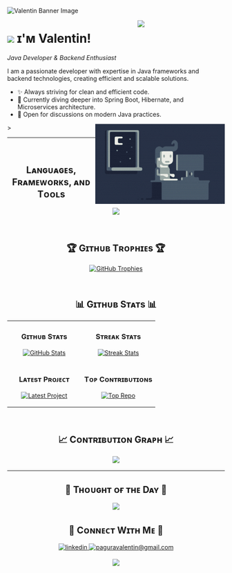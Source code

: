 <!--Banner-->
![Valentin Banner Image](https://github.com/ValentinPagura/valentin_banner/blob/main/banner.png)

<!--Night Owl image replaced with Coding GIF-->
<div>
  <img align="right" width="40%" src="https://media.giphy.com/media/qgQUggAC3Pfv687qPC/giphy.gif">
</div>

<!--Header Name-->
# <img src="https://emojis.slackmojis.com/emojis/images/1531849430/4246/blob-sunglasses.gif?1531849430" width="30"/> ɪ'ᴍ Valentin! 
*Java Developer & Backend Enthusiast*
<br /> 

<!--Start Intro-->               
<p align="left">I am a passionate developer with expertise in Java frameworks and backend technologies, creating efficient and scalable solutions.</p>

- ✨ Always striving for clean and efficient code.
- 🌱 Currently diving deeper into Spring Boot, Hibernate, and Microservices architecture.
- 💬 Open for discussions on modern Java practices.
<!--End Intro-->

<!--Profile Count Badge-->
<p align="left">
  <img alt="Night Coding" src="https://raw.githubusercontent.com/AVS1508/AVS1508/master/assets/Night-Coding.gif" align="right"/>
>
</p>

---
<br />

<!--Languages and Tools Section-->       
<h2 align="center">Lᴀɴɢᴜᴀɢᴇs, Fʀᴀᴍᴇᴡᴏʀᴋs, ᴀɴᴅ Tᴏᴏʟs</h2> 
<p align="center">
<img width="500px"  src="https://skillicons.dev/icons?i=java,spring,hibernate,maven,docker,postgres,mysql,git,vscode,intellij,linux&perline=10"  />
</p>
<br />

<!--Trophies Section-->   
<h2 align="center">🏆 Gɪᴛʜᴜʙ Tʀᴏᴘʜɪᴇs 🏆</h2>
<p align="center">
  <a href="https://github.com/ValentinPagura/github-profile-trophy">
    <img src="https://github-profile-trophy.vercel.app/?username=ValentinPagura&row=2&column=6&margin-w=20&margin-h=20" alt="GitHub Trophies">
  </a>
</p>
<br />

<!--Github stats Table--> 
<h2 align="center">📊 Gɪᴛʜᴜʙ Sᴛᴀᴛs 📊</h2>

<table width="100%">
  <tr>
    <td width="50%">
      <h3 align="center"><strong>Gɪᴛʜᴜʙ Sᴛᴀᴛs</strong></h3>
      <p align="center">
        <a href="https://github.com/ValentinPagura">
          <img align="center" src="https://github-readme-stats.vercel.app/api?username=ValentinPagura&count_private=true&show_icons=true&theme=nightowl" alt="GitHub Stats" />
        </a>
      </p>
    </td>
    <td width="50%">
      <h3 align="center"><strong>Sᴛʀᴇᴀᴋ Sᴛᴀᴛs</strong></h3>
      <p align="center">
        <a href="https://github.com/ValentinPagura">
          <img align="center" src="https://streak-stats.demolab.com?user=ValentinPagura&theme=nightowl" alt="Streak Stats" />
        </a>
      </p>
    </td>
  </tr>
  <tr>
    <td width="50%">
      <h3 align="center"><strong>Lᴀᴛᴇsᴛ Pʀᴏᴊᴇᴄᴛ</strong></h3>
      <p align="center">
        <a href="https://github.com/ValentinPagura/Persistencia">
          <img align="center" width="470" src="https://github-readme-stats.vercel.app/api/pin/?username=ValentinPagura&repo=Persistencia&theme=nightowl&show_owner=true" alt="Latest Project" />
        </a>
      </p>
    </td>
    <td width="50%">
      <h3 align="center"><strong>Tᴏᴘ Cᴏɴᴛʀɪʙᴜᴛɪᴏɴs</strong></h3>
      <p align="center">
        <a href="https://github.com/ValentinPagura">
          <img align="center" src="https://github-contributor-stats.vercel.app/api?username=ValentinPagura&limit=3&theme=nightowl&show_owner=true&combine_all_yearly_contributions=true" alt="Top Repo" />
        </a>
      </p>
    </td>
  </tr>
</table>
<br />

<!--Contribution Graph-->
<h2 align="center">📈 Cᴏɴᴛʀɪʙᴜᴛɪᴏɴ Gʀᴀᴘʜ 📈</h2>
<div align="center">
    <img src="https://github-readme-activity-graph.vercel.app/graph?username=ValentinPagura&bg_color=011627&color=79d3c3&line=c792ea&point=ffeb95&area=true&hide_border=false" border-radius="15">
</div>

---

<!--Dynamic Quote card updated everyday at 12 PM--> 
<h2 align="center">🌟 Tʜᴏᴜɢʜᴛ ᴏғ ᴛʜᴇ Dᴀʏ 🌟</h2>

<!--STARTS_HERE_QUOTE_CARD-->
<p align="center">
    <img src="https://readme-daily-quotes.vercel.app/api?author=Kahlil%20Gibran&quote=Progress%20lies%20not%20in%20enhancing%20what%20is,%20but%20in%20advancing%20toward%20what%20will%20be.&theme=dark&bg_color=011627&author_color=ffeb95">
</p>
<!--ENDS_HERE_QUOTE_CARD-->


<!--Contact Section--> 

<h2 align="center">🤝 Cᴏɴɴᴇᴄᴛ Wɪᴛʜ Mᴇ 🤝 </h2>
<div align="center">
 <a href="https://www.linkedin.com/in/valent%C3%ADn-pagura-b86abb27b/">
<img src="https://img.shields.io/badge/linkedin-%231E77B5.svg?&style=for-the-badge&logo=linkedin&logoColor=white" alt="linkedin" style="margin-bottom: 5px;" />
</a>
  
<a href="mailto:paguravalentin@gmail.com" target="_blank">
<img src="https://img.shields.io/badge/Gmail-D14836?style=for-the-badge&logo=gmail&logoColor=white" alt="paguravalentin@gmail.com" style="margin-bottom: 5px;" />
</a>


<!--Footer--> 
<p align="center">
  <img src="https://capsule-render.vercel.app/api?type=waving&color=gradient&height=65&section=footer"/>
</p>



